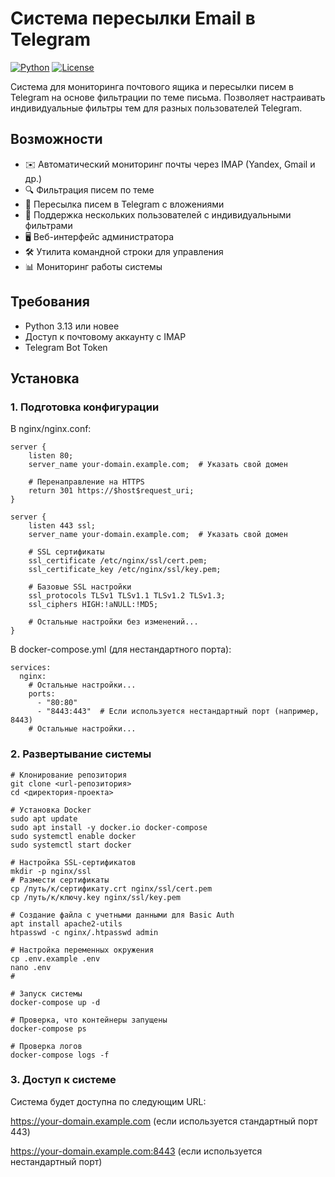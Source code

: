 # Система пересылки Email в Telegram

[![Python](https://img.shields.io/badge/Python-3.13%2B-blue)](https://www.python.org/)
[![License](https://img.shields.io/badge/License-MIT-green)](LICENSE)

Система для мониторинга почтового ящика и пересылки писем в Telegram на основе фильтрации по теме письма. Позволяет настраивать индивидуальные фильтры тем для разных пользователей Telegram.

## Возможности

- ✉️ Автоматический мониторинг почты через IMAP (Yandex, Gmail и др.)
- 🔍 Фильтрация писем по теме
- 📱 Пересылка писем в Telegram с вложениями
- 👥 Поддержка нескольких пользователей с индивидуальными фильтрами
- 🖥️ Веб-интерфейс администратора
- 🛠️ Утилита командной строки для управления
- 📊 Мониторинг работы системы

## Требования

- Python 3.13 или новее
- Доступ к почтовому аккаунту с IMAP
- Telegram Bot Token

## Установка

### 1. Подготовка конфигурации
В nginx/nginx.conf:
```
server {
    listen 80;
    server_name your-domain.example.com;  # Указать свой домен
    
    # Перенаправление на HTTPS
    return 301 https://$host$request_uri;
}

server {
    listen 443 ssl;
    server_name your-domain.example.com;  # Указать свой домен
    
    # SSL сертификаты
    ssl_certificate /etc/nginx/ssl/cert.pem;
    ssl_certificate_key /etc/nginx/ssl/key.pem;
    
    # Базовые SSL настройки
    ssl_protocols TLSv1 TLSv1.1 TLSv1.2 TLSv1.3;
    ssl_ciphers HIGH:!aNULL:!MD5;
    
    # Остальные настройки без изменений...
}
```

В docker-compose.yml (для нестандартного порта):
```
services:
  nginx:
    # Остальные настройки...
    ports:
      - "80:80"
      - "8443:443"  # Если используется нестандартный порт (например, 8443)
    # Остальные настройки...
```

### 2. Развертывание системы

```
# Клонирование репозитория
git clone <url-репозитория>
cd <директория-проекта>

# Установка Docker
sudo apt update
sudo apt install -y docker.io docker-compose
sudo systemctl enable docker
sudo systemctl start docker

# Настройка SSL-сертификатов
mkdir -p nginx/ssl
# Размести сертификаты
cp /путь/к/сертификату.crt nginx/ssl/cert.pem
cp /путь/к/ключу.key nginx/ssl/key.pem

# Создание файла с учетными данными для Basic Auth
apt install apache2-utils
htpasswd -c nginx/.htpasswd admin

# Настройка переменных окружения
cp .env.example .env
nano .env
#

# Запуск системы
docker-compose up -d

# Проверка, что контейнеры запущены
docker-compose ps

# Проверка логов
docker-compose logs -f
```

### 3. Доступ к системе
Система будет доступна по следующим URL:

https://your-domain.example.com (если используется стандартный порт 443)

https://your-domain.example.com:8443 (если используется нестандартный порт)
